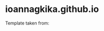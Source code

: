 # ioannagkika.github.io

Template taken from: 

<p><a href="https://bootstrap4resume.deployonfriday.net/" target="_blank"></a></p>
